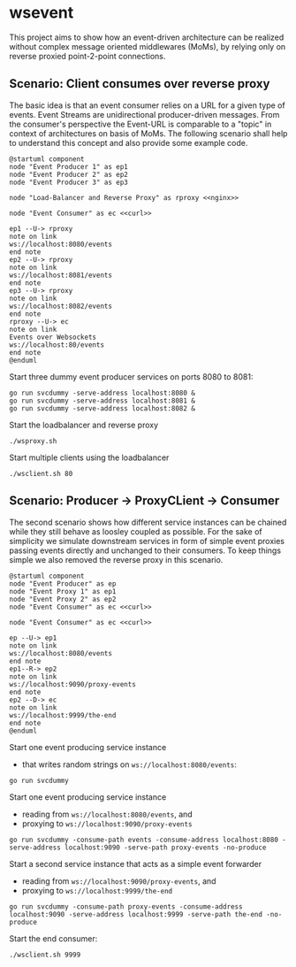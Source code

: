 # wsevent

This project aims to show how an event-driven architecture can be realized without complex message oriented middlewares (MoMs), by relying only on reverse proxied point-2-point connections. 
## Scenario: Client consumes over reverse proxy

The basic idea is that an event consumer relies on a URL for a given type of events.
Event Streams are unidirectional producer-driven messages.
From the consumer's perspective the Event-URL is comparable to a "topic" in context of architectures on basis of MoMs.
The following scenario shall help to understand this concept and also provide some example code.

```plantuml
@startuml component
node "Event Producer 1" as ep1
node "Event Producer 2" as ep2
node "Event Producer 3" as ep3

node "Load-Balancer and Reverse Proxy" as rproxy <<nginx>>

node "Event Consumer" as ec <<curl>>

ep1 --U-> rproxy
note on link
ws://localhost:8080/events
end note
ep2 --U-> rproxy
note on link
ws://localhost:8081/events
end note
ep3 --U-> rproxy
note on link
ws://localhost:8082/events
end note
rproxy --U-> ec
note on link
Events over Websockets
ws://localhost:80/events
end note
@enduml
```

Start three dummy event producer services on ports 8080 to 8081:

```
go run svcdummy -serve-address localhost:8080 &
go run svcdummy -serve-address localhost:8081 &
go run svcdummy -serve-address localhost:8082 &
```

Start the loadbalancer and reverse proxy

```
./wsproxy.sh
```

Start multiple clients using the loadbalancer

```
./wsclient.sh 80
```

## Scenario: Producer -> ProxyCLient -> Consumer

The second scenario shows how different service instances can be chained while they still behave as loosley coupled as possible.
For the sake of simplicity we simulate downstream services in form of simple event proxies passing events directly and unchanged to their consumers.
To keep things simple we also removed the reverse proxy in this scenario.

```plantuml
@startuml component
node "Event Producer" as ep
node "Event Proxy 1" as ep1
node "Event Proxy 2" as ep2
node "Event Consumer" as ec <<curl>>

node "Event Consumer" as ec <<curl>>

ep --U-> ep1
note on link
ws://localhost:8080/events
end note
ep1--R-> ep2
note on link
ws://localhost:9090/proxy-events
end note
ep2 --D-> ec
note on link
ws://localhost:9999/the-end
end note
@enduml
```

Start one event producing service instance 

* that writes random strings on `ws://localhost:8080/events`:

```
go run svcdummy
```

Start one event producing service instance 

* reading from `ws://localhost:8080/events`, and 
* proxying to `ws://localhost:9090/proxy-events`

```
go run svcdummy -consume-path events -consume-address localhost:8080 -serve-address localhost:9090 -serve-path proxy-events -no-produce
```

Start a second service instance that acts as a simple event forwarder

* reading from `ws://localhost:9090/proxy-events`, and 
* proxying to `ws://localhost:9999/the-end`

```
go run svcdummy -consume-path proxy-events -consume-address localhost:9090 -serve-address localhost:9999 -serve-path the-end -no-produce
```

Start the end consumer:
```
./wsclient.sh 9999
```
